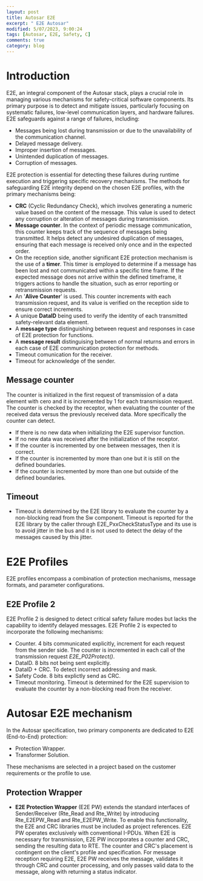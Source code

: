 ```yaml
---
layout: post
title: Autosar E2E
excerpt: " E2E Autosar"
modified: 5/07/2023, 9:00:24
tags: [Autosar, E2E, Safety, C]
comments: true
category: blog
---
```


# Introduction
E2E, an integral component of the Autosar stack, plays a crucial role in managing various mechanisms for safety-critical software components. Its primary purpose is to detect and mitigate issues, particularly focusing on systematic failures, low-level communication layers, and hardware failures. E2E safeguards against a range of failures, including:
* Messages being lost during transmission or due to the unavailability of the communication channel.
* Delayed message delivery.
* Improper insertion of messages.
* Unintended duplication of messages.
* Corruption of messages.

E2E protection is essential for detecting these failures during runtime execution and triggering specific recovery mechanisms. The methods for safeguarding E2E integrity depend on the chosen E2E profiles, with the primary mechanisms being:
* **CRC** (Cyclic Redundancy Check), which involves generating a numeric value based on the content of the message. This value is used to detect any corruption or alteration of messages during transmission.
* **Message counter**. In the context of periodic message communication, this counter keeps track of the sequence of messages being transmitted. It helps detect any undesired duplication of messages, ensuring that each message is received only once and in the expected order.
* On the reception side, another significant E2E protection mechanism is the use of a **timer**. This timer is employed to determine if a message has been lost and not communicated within a specific time frame. If the expected message does not arrive within the defined timeframe, it triggers actions to handle the situation, such as error reporting or retransmission requests.
* An '**Alive Counter**' is used. This counter increments with each transmission request, and its value is verified on the reception side to ensure correct increments.
* A unique **DataID** being used to verify the identity of each transmitted safety-relevant data element.
* A **message type** distinguishing between request and responses in case of E2E protection for functions.
* A **message result** distinguising between of normal returns and errors in each case of E2E communication protection for methods.
* Timeout comunication for the receiver.
* Timeout for acknowledge of the sender.

## Message counter
The counter is initialized in the first request of transmission of a data element with cero and it is incremented by 1 for each transmission request. The counter is checked by the receptor, when evaluating the counter of the received data versus the previously received data. More specifically the counter can detect.
* If there is no new data when initializing the E2E supervisor function.
* If no new data was received after the initialization of the receptor.
* If the counter is incremented by one between messages, then it is correct.
* If the counter is incremented by more than one but it is still on the defined boundaries.
* If the counter is incremented by more than one but outside of the defined boundaries.

## Timeout
* Timeout is determined by the E2E library to evaluate the counter by a non-blocking read from the Sw component. Timeout is reported for the E2E library by the caller through E2E_PxxCheckStatusType and its use is to avoid jitter in the bus and it is not used to detect the delay of the messages caused by this jitter. 

# E2E Profiles
E2E profiles encompass a combination of protection mechanisms, message formats, and parameter configurations.

## E2E Profile 2
E2E Profile 2 is designed to detect critical safety failure modes but lacks the capability to identify delayed messages. E2E Profile 2 is expected to incorporate the following mechanisms:
* Counter. 4 bits communicated explicitly, increment for each request from the sender side. The counter is incremented in each call of the transmission request *E2E_P02Protect()*.
* DataID. 8 bits not being sent explicitly.
* DataID + CRC. To detect incorrect addressing and mask.
* Safety Code. 8 bits explictly send as CRC.
* Timeout monitoring. Timeout is determined for the E2E supervision to evaluate the counter by a non-blocking read from the receiver.

# Autosar E2E mechanism
In the Autosar specification, two primary components are dedicated to E2E (End-to-End) protection:
* Protection Wrapper.
* Transformer Solution.

These mechanisms are selected in a project based on the customer requirements or the profile to use.

## Protection Wrapper
* **E2E Protection Wrapper** (E2E PW) extends the standard interfaces of Sender/Receiver (Rte_Read and Rte_Write) by introducing Rte_E2EPW_Read and Rte_E2EPW_Write. To enable this functionality, the E2E and CRC libraries must be included as project references. E2E PW operates exclusively with conventional I-PDUs. When E2E is necessary for transmission, E2E PW incorporates a counter and CRC, sending the resulting data to RTE. The counter and CRC's placement is contingent on the client's profile and specification. For message reception requiring E2E, E2E PW receives the message, validates it through CRC and counter processing, and only passes valid data to the message, along with returning a status indicator.
